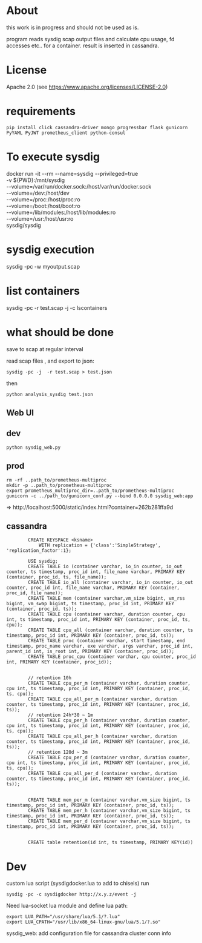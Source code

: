 # About

this work is in progress and should not be used as is.

program reads sysdig scap output files and calculate cpu usage, fd accesses etc.. for a container.
result is inserted in cassandra.

# License

Apache 2.0 (see https://www.apache.org/licenses/LICENSE-2.0)


# requirements

    pip install click cassandra-driver mongo progressbar flask gunicorn PyYAML PyJWT prometheus_client python-consul

# To execute sysdig

docker run -it --rm --name=sysdig --privileged=true \
           -v ${PWD}:/mnt/sysdig \
           --volume=/var/run/docker.sock:/host/var/run/docker.sock \
           --volume=/dev:/host/dev \
           --volume=/proc:/host/proc:ro \
           --volume=/boot:/host/boot:ro \
           --volume=/lib/modules:/host/lib/modules:ro \
           --volume=/usr:/host/usr:ro \
           sysdig/sysdig


# sysdig execution

sysdig -pc -w myoutput.scap


# list containers

sysdig -pc -r test.scap  -j -c lscontainers


# what should be done

save to scap at regular interval

read scap files , and export to json:

    sysdig -pc -j  -r test.scap > test.json


then

    python analysis_sysdig test.json


## Web UI


## dev

    python sysdig_web.py

## prod

    rm -rf ..path_to/prometheus-multiproc
    mkdir -p ..path_to/prometheus-multiproc
    export prometheus_multiproc_dir=..path_to/prometheus-multiproc
    gunicorn -c ../path_to/gunicorn_conf.py --bind 0.0.0.0 sysdig_web:app

=> http://localhost:5000/static/index.html?container=262b281ffa9d

## cassandra

            CREATE KEYSPACE <ksname>
                WITH replication = {'class':'SimpleStrategy', 'replication_factor':1};

            USE sysdig;
            CREATE TABLE io (container varchar, io_in counter, io_out counter, ts timestamp, proc_id int, file_name varchar, PRIMARY KEY (container, proc_id, ts, file_name));
            CREATE TABLE io_all (container varchar, io_in counter, io_out counter, proc_id int, file_name varchar, PRIMARY KEY (container, proc_id, file_name));
            CREATE TABLE mem (container varchar,vm_size bigint, vm_rss bigint, vm_swap bigint, ts timestamp, proc_id int, PRIMARY KEY (container, proc_id, ts));
            CREATE TABLE cpu (container varchar, duration counter, cpu int, ts timestamp, proc_id int, PRIMARY KEY (container, proc_id, ts, cpu));
            CREATE TABLE cpu_all (container varchar, duration counter, ts timestamp, proc_id int, PRIMARY KEY (container, proc_id, ts));
            CREATE TABLE proc (container varchar, start timestamp, end timestamp, proc_name varchar, exe varchar, args varchar, proc_id int, parent_id int, is_root int, PRIMARY KEY (container, proc_id));
            CREATE TABLE proc_cpu (container varchar, cpu counter, proc_id int, PRIMARY KEY (container, proc_id));


            // retention 10h
            CREATE TABLE cpu_per_m (container varchar, duration counter, cpu int, ts timestamp, proc_id int, PRIMARY KEY (container, proc_id, ts, cpu));
            CREATE TABLE cpu_all_per_m (container varchar, duration counter, ts timestamp, proc_id int, PRIMARY KEY (container, proc_id, ts));
            // retention 24h*30 ~ 1m
            CREATE TABLE cpu_per_h (container varchar, duration counter, cpu int, ts timestamp, proc_id int, PRIMARY KEY (container, proc_id, ts, cpu));
            CREATE TABLE cpu_all_per_h (container varchar, duration counter, ts timestamp, proc_id int, PRIMARY KEY (container, proc_id, ts));
            // retention 120d ~ 3m
            CREATE TABLE cpu_per_d (container varchar, duration counter, cpu int, ts timestamp, proc_id int, PRIMARY KEY (container, proc_id, ts, cpu));
            CREATE TABLE cpu_all_per_d (container varchar, duration counter, ts timestamp, proc_id int, PRIMARY KEY (container, proc_id, ts));


            CREATE TABLE mem_per_m (container varchar,vm_size bigint, ts timestamp, proc_id int, PRIMARY KEY (container, proc_id, ts));
            CREATE TABLE mem_per_h (container varchar,vm_size bigint, ts timestamp, proc_id int, PRIMARY KEY (container, proc_id, ts));
            CREATE TABLE mem_per_d (container varchar,vm_size bigint, ts timestamp, proc_id int, PRIMARY KEY (container, proc_id, ts));


            CREATE table retention(id int, ts timestamp, PRIMARY KEY(id))
# Dev

custom lua script (sysdigdocker.lua to add to chisels) run

    sysdig -pc -c sysdigdocker http://x.y.z/event -j


Need lua-socket lua module and define lua path:

    export LUA_PATH="/usr/share/lua/5.1/?.lua"
    export LUA_CPATH="/usr/lib/x86_64-linux-gnu/lua/5.1/?.so"



sysdig_web: add configuration file for cassandra cluster conn info
